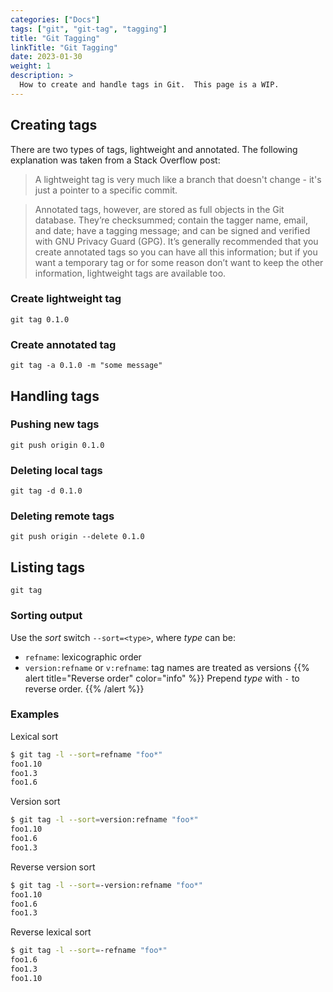 ```yaml
---
categories: ["Docs"]
tags: ["git", "git-tag", "tagging"]
title: "Git Tagging"
linkTitle: "Git Tagging"
date: 2023-01-30
weight: 1
description: >
  How to create and handle tags in Git.  This page is a WIP.
---
```


## Creating tags

There are two types of tags, lightweight and annotated.  The following explanation was taken from a Stack Overflow post:

> A lightweight tag is very much like a branch that doesn't change - it's just a pointer to a specific commit.

> Annotated tags, however, are stored as full objects in the Git database. They’re checksummed; contain the tagger name, email, and date; have a tagging message; and can be signed and verified with GNU Privacy Guard (GPG). It’s generally recommended that you create annotated tags so you can have all this information; but if you want a temporary tag or for some reason don’t want to keep the other information, lightweight tags are available too.

### Create lightweight tag

`git tag 0.1.0`

### Create annotated tag

`git tag -a 0.1.0 -m "some message"`

## Handling tags

### Pushing new tags

`git push origin 0.1.0`

### Deleting local tags

`git tag -d 0.1.0`

### Deleting remote tags

`git push origin --delete 0.1.0`

## Listing tags

`git tag`

### Sorting output

Use the _sort_ switch `--sort=<type>`, where _type_ can be:

* `refname`: lexicographic order
* `version:refname` or `v:refname`: tag names are treated as versions
{{% alert title="Reverse order" color="info" %}}
Prepend _type_ with `-` to reverse order.
{{% /alert %}}

### Examples

Lexical sort
```bash
$ git tag -l --sort=refname "foo*"
foo1.10
foo1.3
foo1.6
```

Version sort
```bash
$ git tag -l --sort=version:refname "foo*"
foo1.10
foo1.6
foo1.3
```

Reverse version sort
```bash
$ git tag -l --sort=-version:refname "foo*"
foo1.10
foo1.6
foo1.3
```

Reverse lexical sort
```bash
$ git tag -l --sort=-refname "foo*"
foo1.6
foo1.3
foo1.10
```
